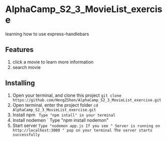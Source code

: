 # AlphaCamp_S2_3_MovieList_exercise
 learning how to use express-handlebars
 
 ## Features
 1. click a movie to learn more information
 2. search movie 


 ## Installing
 1. Open your terminal, and clone this project
 `git clone https://github.com/HengZShen/AlphaCamp_S2_3_MovieList_exercise.git `
 2. Open terminal, enter the project folder
 `cd AlphaCamp_S2_3_MovieList_exercise.git`
 3. Install npm
 ` Type "npm intall" in your terminal`
 4. Install nodemen
 ` Type "npm install nodemon"
 5. Start server
 ` Type "nodemon app.js
   If you see " Server is running on http://localhost:3000 " pop on your terminal
   The server starts successfully
 `

 
